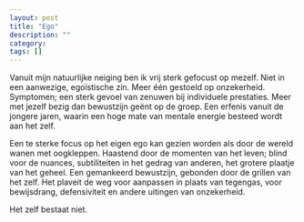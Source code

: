 ```yaml
---
layout: post
title: "Ego"
description: ""
category:
tags: []
---
```


Vanuit mijn natuurlijke neiging ben ik vrij sterk gefocust op mezelf. Niet in een aanwezige, egoïstische zin. Meer één gestoeld op onzekerheid. Symptomen; een sterk gevoel van zenuwen bij individuele prestaties. Meer met jezelf bezig dan bewustzijn geënt op de groep. Een erfenis vanuit de jongere jaren, waarin een hoge mate van mentale energie besteed wordt aan het zelf.

Een te sterke focus op het eigen ego kan gezien worden als door de wereld wanen met oogkleppen. Haastend door de momenten van het leven; blind voor de nuances, subtiliteiten in het gedrag van anderen, het grotere plaatje van het geheel. Een gemankeerd bewustzijn, gebonden door de grillen van het zelf. Het plaveit de weg voor aanpassen in plaats van tegengas, voor bewijsdrang, defensiviteit en andere uitingen van onzekerheid.

Het zelf bestaat niet. 
